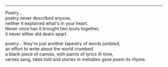 ___

Poetry...  
poetry never described anyone,  
neither it explained what's in your heart.  
Never once has it brought two souls together,  
it never either did dears apart.  

poetry...
they're just another tapestry of words jumbled,  
an effort to write about the world crumbed.  
a blank piece of canvas, with paints of lyrics ill-time,  
verses sang, tales told and stories in melodies gave poem its rhyme.   